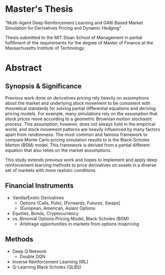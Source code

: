 # Master's Thesis
"Multi-Agent Deep Reinforcement Learning and GAN-Based Market Simulation for Derivatives Pricing and Dynamic Hedging"

Thesis submitted to the MIT Sloan School of Management in partial fulfillment of the requirements for the degree of Master of Finance at the Massachusetts Institute of Technology.

# Abstract

## Synopsis & Significance
Previous work done on derivatives pricing rely heavily on assumptions about the market and underlying stock movement to be consistent with theoretical standards for solving partial differential equations and deriving pricing models. For example, many simulations rely on the assumption that stock prices move according to a geometric Brownian motion stochastic process. This assumption, however, does not always hold in the empirical world, and stock movement patterns are heavily influenced by many factors apart from randomness. The most common and famous framework to compare Monte Carlo pricing simulation results to is the Black-Scholes Merton (BSM) model. This framework is derived from a partial different equation that also relies on the market assumptions.

This study extends previous work and hopes to implement and apply deep reinforcement learning methods to price derivatives on assets in a diverse set of markets with more realistic conditions.

## Financial Instruments
- Vanilla/Exotic Derivatives
  - Options (Calls, Puts), [Forwards, Futures, Swaps]
  - (European, American, Asian) Options
- Equities, Bonds, Cryptocurrency
- vs. Binomial Options Pricing Model, Black-Scholes (BSM)
  - Arbitrage opportunities in markets from options mispricing

## Methods
- Deep Q Network
  - Double DQN
- Inverse Reinforcement Learning (IRL)
- Q-Learning Black Scholes (QLBS)
